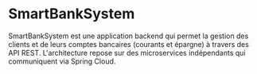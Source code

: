 # SmartBankSystem
SmartBankSystem est une application backend qui permet la gestion des clients et de leurs comptes bancaires (courants et épargne) à travers des API REST. L'architecture repose sur des microservices indépendants qui communiquent via Spring Cloud.

